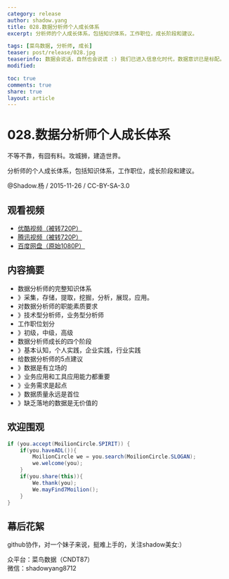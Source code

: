 ```yaml
---
category: release
author: shadow.yang
title: 028.数据分析师个人成长体系
excerpt: 分析师的个人成长体系，包括知识体系，工作职位，成长阶段和建议。

tags: [菜鸟数据, 分析师, 成长]
teaser: post/release/028.jpg
teaserinfo: 数据会说话，自然也会说谎 :) 我们已进入信息化时代，数据意识已是标配。
modified: 

toc: true
comments: true
share: true
layout: article
---
```


# 028.数据分析师个人成长体系

不等不靠，有囧有料。攻城狮，建造世界。  

分析师的个人成长体系，包括知识体系，工作职位，成长阶段和建议。


@Shadow.杨 / 2015-11-26 / CC-BY-SA-3.0  

## 观看视频

  * [优酷视频（被转720P）](http://v.youku.com/v_show/id_XMTQxOTI3NTAwOA==.html)
  * [腾讯视频（被转720P）](http://v.qq.com/page/u/u/j/u0177ccoluj.html)
  * [百度网盘（原始1080P）](http://pan.baidu.com/share/link?shareid=3935315343&uk=1380913564&fid=1060994867820123)

## 内容摘要

  * 数据分析师的完整知识体系
  * 》采集，存储，提取，挖掘，分析，展现，应用。
  * 对数据分析师的职能素质要求
  * 》技术型分析师，业务型分析师
  * 工作职位划分
  * 》初级，中级，高级
  * 数据分析师成长的四个阶段
  * 》基本认知，个人实践，企业实践，行业实践
  * 给数据分析师的5点建议
  * 》数据是有立场的
  * 》业务应用和工具应用能力都重要
  * 》业务需求是起点
  * 》数据质量永远是首位
  * 》缺乏落地的数据是无价值的

## 欢迎围观

``` java
if (you.accept(MoilionCircle.SPIRIT)) {
    if(you.haveADL()){
        MoilionCircle we = you.search(MoilionCircle.SLOGAN);
        we.welcome(you);
    }
    if(you.share(this)){
        We.thank(you);
        We.mayFind7Moilion();
    }
}
```

## 幕后花絮

github协作，对一个妹子来说，挺难上手的，关注shadow美女:）

众平台：菜鸟数据（CNDT87）  
微信：shadowyang8712
